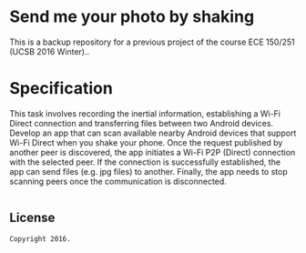 # Send me your photo by shaking
This is a backup repository for a previous project of the course ECE 150/251 (UCSB 2016 Winter)..

# Specification
This task involves recording the inertial information, establishing a Wi-Fi Direct connection and transferring files between two Android devices. Develop an app that can scan available nearby Android devices that support Wi-Fi Direct when you shake your phone. Once the request published by another peer is discovered, the app initiates a Wi-Fi P2P (Direct) connection with the selected peer. If the connection is successfully established, the app can send files (e.g. jpg files) to another. Finally, the app needs to stop scanning peers once the communication is disconnected.
```The following screenshots illustrate the steps required for this app. You can find a demo video [here](https://www.youtube.com/watch?v=Wb_Az4IoPmg&feature=youtu.be).
```
## License

    Copyright 2016.
